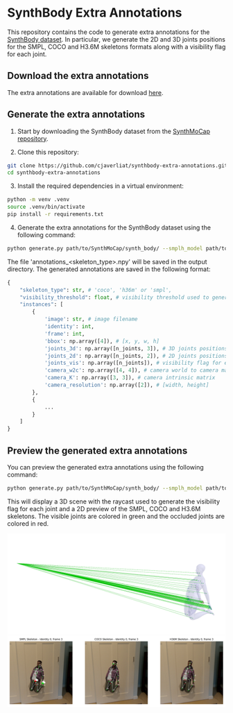 # SynthBody Extra Annotations

This repository contains the code to generate extra annotations for the [SynthBody dataset](https://github.com/microsoft/SynthMoCap). In particular, we generate the 2D and 3D joints positions for the SMPL, COCO and H3.6M skeletons formats along with a visibility flag for each joint.

## Download the extra annotations

The extra annotations are available for download [here]().

## Generate the extra annotations

1. Start by downloading the SynthBody dataset from the [SynthMoCap repository](https://github.com/microsoft/SynthMoCap/blob/main/DATASETS.md).

2. Clone this repository:
```sh
git clone https://github.com/cjaverliat/synthbody-extra-annotations.git
cd synthbody-extra-annotations
```

3. Install the required dependencies in a virtual environment:
```sh
python -m venv .venv
source .venv/bin/activate
pip install -r requirements.txt
```

4. Generate the extra annotations for the SynthBody dataset using the following command:
```sh
python generate.py path/to/SynthMoCap/synth_body/ --smplh_model path/to/smplh/model_neutral.npz --output_dir ./output/extra_annotations/ --skeleton_type coco --visibility_threshold 0.3 --n_workers 8
```
The file 'annotations_<skeleton_type>.npy' will be saved in the output directory.
The generated annotations are saved in the following format:
```python
{
    "skeleton_type": str, # 'coco', 'h36m' or 'smpl',
    "visibility_threshold": float, # visibility threshold used to generate the visibility flag for each joint
    "instances": [
        {
            'image': str, # image filename
            'identity': int,
            'frame': int,
            'bbox': np.array([4]), # [x, y, w, h]
            'joints_3d': np.array([n_joints, 3]), # 3D joints positions in the format specified by 'skeleton_type' (eg. coco is 17 joints)
            'joints_2d': np.array([n_joints, 2]), # 2D joints positions in the format specified by 'skeleton_type' (eg. coco is 17 joints)
            'joints_vis': np.array([n_joints]), # visibility flag for each joint
            'camera_w2c': np.array([4, 4]), # camera world to camera matrix
            'camera_K': np.array([3, 3]), # camera intrinsic matrix
            'camera_resolution': np.array([2]), # [width, height]
        },
        {
            ...
        }
    ]
}
```

## Preview the generated extra annotations

You can preview the generated extra annotations using the following command:
```sh
python generate.py path/to/SynthMoCap/synth_body/ --smplh_model path/to/smplh/model_neutral.npz --skeleton_type coco --visibility_threshold 0.3 --preview_2d --preview_3d
```
This will display a 3D scene with the raycast used to generate the visibility flag for each joint and a 2D preview of the SMPL, COCO and H3.6M skeletons. The visible joints are colored in green and the occluded joints are colored in red.

![3D preview of joints raycast on SMPL mesh](img/preview_3d.png)
![2D preview of SMPL, COCO and H3.6M skeletons. Visible joints are green. Occluded joints are red.](img/preview_2d.png)
